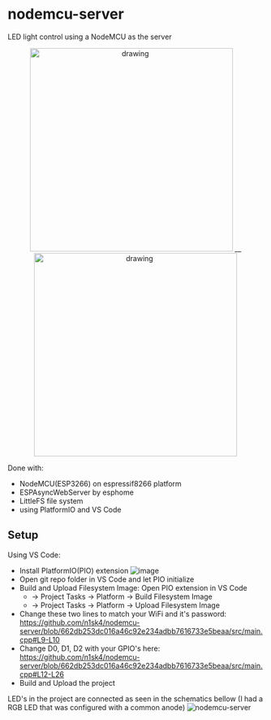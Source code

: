 # nodemcu-server
LED light control using a NodeMCU as the server


<p align="center">
<img src="https://github.com/user-attachments/assets/47545000-7c17-4bfe-9a0c-e8d154ff9865" alt="drawing" width="400"/> __  <img src="https://github.com/user-attachments/assets/ce7e18ef-509f-4391-b2da-9d880a299352" alt="drawing" width="400"/>
</p>

Done with:
 * NodeMCU(ESP3266) on espressif8266 platform
 * ESPAsyncWebServer by esphome
 * LittleFS file system
 * using PlatformIO and VS Code

## Setup
Using VS Code:
 * Install PlatformIO(PIO) extension
![image](https://github.com/user-attachments/assets/6fe7340e-5bb8-45c4-a3ee-443ef84b55f2)
 * Open git repo folder in VS Code and let PIO initialize
 * Build and Upload Filesystem Image:
   Open PIO extension in VS Code
     * -> Project Tasks -> Platform -> Build Filesystem Image
     * -> Project Tasks -> Platform -> Upload Filesystem Image
 * Change these two lines to match your WiFi and it's password:
https://github.com/n1sk4/nodemcu-server/blob/662db253dc016a46c92e234adbb7616733e5beaa/src/main.cpp#L9-L10
 * Change D0, D1, D2 with your GPIO's here:
https://github.com/n1sk4/nodemcu-server/blob/662db253dc016a46c92e234adbb7616733e5beaa/src/main.cpp#L12-L26
 * Build and Upload the project

LED's in the project are connected as seen in the schematics bellow (I had a RGB LED that was configured with a common anode)
![nodemcu-server](https://github.com/user-attachments/assets/d19526ea-40ce-4efc-8679-5ae46fcfa7a6)
